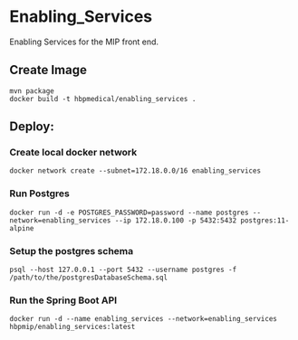 # Enabling_Services
Enabling Services for the MIP front end.

## Create Image

	mvn package
	docker build -t hbpmedical/enabling_services .
	


## Deploy:

### Create local docker network

	docker network create --subnet=172.18.0.0/16 enabling_services

### Run Postgres
	docker run -d -e POSTGRES_PASSWORD=password --name postgres --network=enabling_services --ip 172.18.0.100 -p 5432:5432 postgres:11-alpine

### Setup the postgres schema

	psql --host 127.0.0.1 --port 5432 --username postgres -f /path/to/the/postgresDatabaseSchema.sql



### Run the Spring Boot API
	
	docker run -d --name enabling_services --network=enabling_services hbpmip/enabling_services:latest

